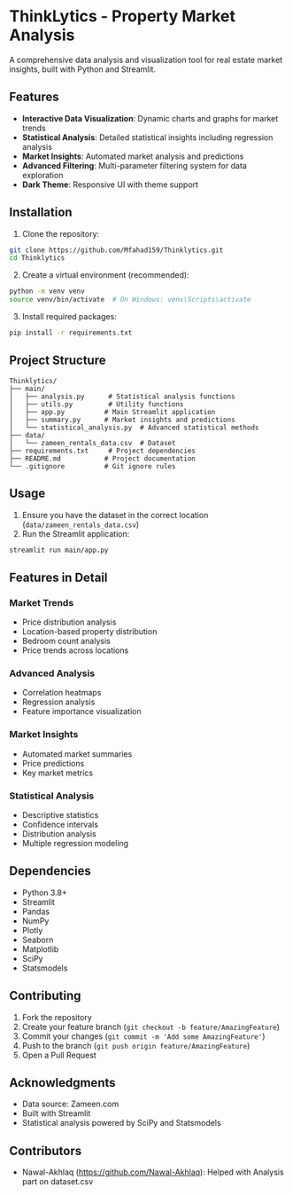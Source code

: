 # ThinkLytics - Property Market Analysis

A comprehensive data analysis and visualization tool for real estate market insights, built with Python and Streamlit.

## Features

- **Interactive Data Visualization**: Dynamic charts and graphs for market trends
- **Statistical Analysis**: Detailed statistical insights including regression analysis
- **Market Insights**: Automated market analysis and predictions
- **Advanced Filtering**: Multi-parameter filtering system for data exploration
- **Dark Theme**: Responsive UI with theme support

## Installation

1. Clone the repository:
```bash
git clone https://github.com/Mfahad159/Thinklytics.git
cd Thinklytics
```

2. Create a virtual environment (recommended):
```bash
python -m venv venv
source venv/bin/activate  # On Windows: venv\Scripts\activate
```

3. Install required packages:
```bash
pip install -r requirements.txt
```

## Project Structure

```
Thinklytics/
├── main/
│   ├── analysis.py      # Statistical analysis functions
│   ├── utils.py         # Utility functions
│   ├── app.py          # Main Streamlit application
│   ├── summary.py      # Market insights and predictions
│   └── statistical_analysis.py  # Advanced statistical methods
├── data/
│   └── zameen_rentals_data.csv  # Dataset
├── requirements.txt     # Project dependencies
├── README.md           # Project documentation
└── .gitignore          # Git ignore rules
```

## Usage

1. Ensure you have the dataset in the correct location (`data/zameen_rentals_data.csv`)
2. Run the Streamlit application:
```bash
streamlit run main/app.py
```

## Features in Detail

### Market Trends
- Price distribution analysis
- Location-based property distribution
- Bedroom count analysis
- Price trends across locations

### Advanced Analysis
- Correlation heatmaps
- Regression analysis
- Feature importance visualization

### Market Insights
- Automated market summaries
- Price predictions
- Key market metrics

### Statistical Analysis
- Descriptive statistics
- Confidence intervals
- Distribution analysis
- Multiple regression modeling

## Dependencies

- Python 3.8+
- Streamlit
- Pandas
- NumPy
- Plotly
- Seaborn
- Matplotlib
- SciPy
- Statsmodels

## Contributing

1. Fork the repository
2. Create your feature branch (`git checkout -b feature/AmazingFeature`)
3. Commit your changes (`git commit -m 'Add some AmazingFeature'`)
4. Push to the branch (`git push origin feature/AmazingFeature`)
5. Open a Pull Request

## Acknowledgments

- Data source: Zameen.com
- Built with Streamlit
- Statistical analysis powered by SciPy and Statsmodels


## Contributors
- Nawal-Akhlaq (https://github.com/Nawal-Akhlaq): Helped with Analysis part on dataset.csv
